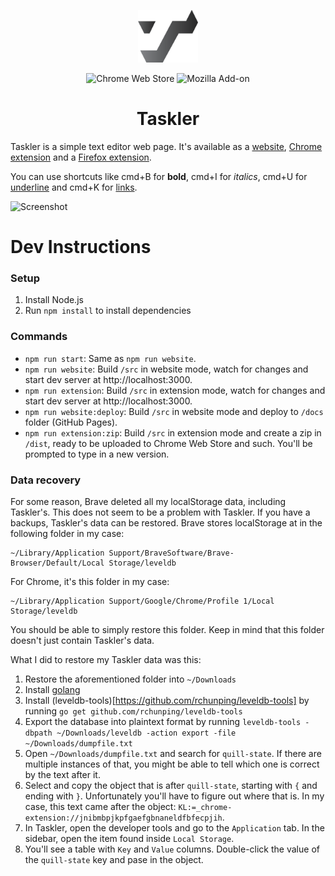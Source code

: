 <p align="center">
  <a href="https://taskler.kasp.io/" title="Taskler"><img alt="Quill Logo" src="https://raw.githubusercontent.com/SpectralKH/taskler/9363a32916f6f0f7316528c92a7df265a5b53d62/logo/logo.png" width="96"></a>
</p>
<p align="center">
  <img alt="Chrome Web Store" src="https://img.shields.io/chrome-web-store/users/jnibmbpjkpfgaefgbnaneldfbfecpjih?color=yellow&logo=Google%20Chrome&logoColor=white&style=flat-square">
  <img alt="Mozilla Add-on" src="https://img.shields.io/amo/users/taskler?color=orange&logo=Firefox%20Browser&logoColor=white&style=flat-square">
</p>
<h1 align="center">
  Taskler
</h1>
Taskler is a simple text editor web page. It's available as a <a href='https://taskler.kasp.io'>website</a>, <a href='https://chrome.google.com/webstore/detail/jnibmbpjkpfgaefgbnaneldfbfecpjih'>Chrome extension</a> and a <a href='https://addons.mozilla.org/addon/taskler'>Firefox extension</a>.

You can use shortcuts like cmd+B for <b>bold</b>, cmd+I for <i>italics</i>, cmd+U for <u>underline</u> and cmd+K for <a href='https://www.youtube.com/watch?v=LDU_Txk06tM'>links</a>.

![Screenshot](https://raw.githubusercontent.com/probablykasper/taskler/master/assets/screenshot3.png)


# Dev Instructions

### Setup
1. Install Node.js
2. Run `npm install` to install dependencies

### Commands
- `npm run start`: Same as `npm run website`.
- `npm run website`: Build `/src` in website mode, watch for changes and start dev server at http://localhost:3000.
- `npm run extension`: Build `/src` in extension mode, watch for changes and start dev server at http://localhost:3000.
- `npm run website:deploy`: Build `/src` in website mode and deploy to `/docs` folder (GitHub Pages).
- `npm run extension:zip`: Build `/src` in extension mode and create a zip in `/dist`, ready to be uploaded to Chrome Web Store and such. You'll be prompted to type in a new version.

### Data recovery
For some reason, Brave deleted all my localStorage data, including Taskler's. This does not seem to be a problem with Taskler. If you have a backups, Taskler's data can be restored. Brave stores localStorage at in the following folder in my case:
```
~/Library/Application Support/BraveSoftware/Brave-Browser/Default/Local Storage/leveldb
```
For Chrome, it's this folder in my case:
```
~/Library/Application Support/Google/Chrome/Profile 1/Local Storage/leveldb
```
You should be able to simply restore this folder. Keep in mind that this folder doesn't just contain Taskler's data.

What I did to restore my Taskler data was this:
1. Restore the aforementioned folder into `~/Downloads`
2. Install [golang](https://golang.org/)
3. Install (leveldb-tools)[https://github.com/rchunping/leveldb-tools] by running `go get github.com/rchunping/leveldb-tools`
4. Export the database into plaintext format by running `leveldb-tools -dbpath ~/Downloads/leveldb -action export -file ~/Downloads/dumpfile.txt`
5. Open `~/Downloads/dumpfile.txt` and search for `quill-state`. If there are multiple instances of that, you might be able to tell which one is correct by the text after it.
6. Select and copy the object that is after `quill-state`, starting with `{` and ending with `}`. Unfortunately you'll have to figure out where that is. In my case, this text came after the object: `KL:=_chrome-extension://jnibmbpjkpfgaefgbnaneldfbfecpjih`.
7. In Taskler, open the developer tools and go to the `Application` tab. In the sidebar, open the item found inside `Local Storage`.
8. You'll see a table with `Key` and `Value` columns. Double-click the value of the `quill-state` key and pase in the object.
